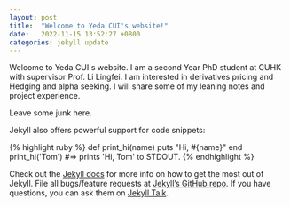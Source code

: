 ```yaml
---
layout: post
title:  "Welcome to Yeda CUI's website!"
date:   2022-11-15 13:52:27 +0800
categories: jekyll update
---
```


Welcome to Yeda CUI's website. I am a second Year PhD student at CUHK with supervisor Prof. Li Lingfei. I am interested in derivatives pricing and Hedging and alpha seeking. I will share some of my leaning notes and project experience.

Leave some junk here.


Jekyll also offers powerful support for code snippets:

{% highlight ruby %}
def print_hi(name)
  puts "Hi, #{name}"
end
print_hi('Tom')
#=> prints 'Hi, Tom' to STDOUT.
{% endhighlight %}

Check out the [Jekyll docs][jekyll-docs] for more info on how to get the most out of Jekyll. File all bugs/feature requests at [Jekyll’s GitHub repo][jekyll-gh]. If you have questions, you can ask them on [Jekyll Talk][jekyll-talk].

[jekyll-docs]: https://jekyllrb.com/docs/home
[jekyll-gh]:   https://github.com/jekyll/jekyll
[jekyll-talk]: https://talk.jekyllrb.com/
